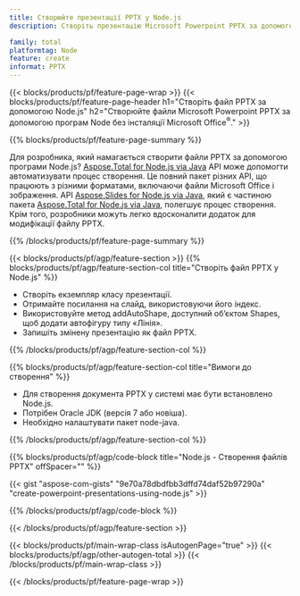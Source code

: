 ```yaml
---
title: Створюйте презентації PPTX у Node.js
description: Створіть презентацію Microsoft Powerpoint PPTX за допомогою програм Node без використання Microsoft Office.  

family: total
platformtag: Node
feature: create
informat: PPTX
---
```

{{< blocks/products/pf/feature-page-wrap >}}
{{< blocks/products/pf/feature-page-header h1="Створіть файл PPTX за допомогою Node.js" h2="Створюйте файли Microsoft Powerpoint PPTX за допомогою програм Node без інсталяції Microsoft Office<sup>&reg;</sup>." >}}

{{% blocks/products/pf/feature-page-summary %}}

Для розробника, який намагається створити файли PPTX за допомогою програми Node.js?  [Aspose.Total for Node.js via Java](https://products.aspose.com/total/uk/nodejs-java/) API може допомогти автоматизувати процес створення.  Це повний пакет різних API, що працюють з різними форматами, включаючи файли Microsoft Office і зображення.  API [Aspose.Slides for Node.js via Java](https://products.aspose.com/slides/uk/nodejs-java/), який є частиною пакета [Aspose.Total for Node.js via Java](https://products.aspose.com/total/uk/nodejs-java/), полегшує процес створення.  Крім того, розробники можуть легко вдосконалити додаток для модифікації файлу PPTX.  

{{% /blocks/products/pf/feature-page-summary %}}

{{< blocks/products/pf/agp/feature-section >}}
{{% blocks/products/pf/agp/feature-section-col title="Створіть файл PPTX у Node.js" %}}

- Створіть екземпляр класу презентації.
- Отримайте посилання на слайд, використовуючи його індекс.
- Використовуйте метод addAutoShape, доступний об’єктом Shapes, щоб додати автофігуру типу «Лінія».
- Запишіть змінену презентацію як файл PPTX.

{{% /blocks/products/pf/agp/feature-section-col %}}

{{% blocks/products/pf/agp/feature-section-col title="Вимоги до створення" %}}

- Для створення документа PPTX у системі має бути встановлено Node.js.
- Потрібен Oracle JDK (версія 7 або новіша).
- Необхідно налаштувати пакет node-java.

{{% /blocks/products/pf/agp/feature-section-col %}}

{{% blocks/products/pf/agp/code-block title="Node.js - Створення файлів PPTX" offSpacer="" %}}

{{< gist "aspose-com-gists" "9e70a78dbdfbb3dffd74daf52b97290a" "create-powerpoint-presentations-using-node.js" >}}

{{% /blocks/products/pf/agp/code-block %}}

{{< /blocks/products/pf/agp/feature-section >}}

{{< blocks/products/pf/main-wrap-class isAutogenPage="true" >}}
{{< blocks/products/pf/agp/other-autogen-total >}}
{{< /blocks/products/pf/main-wrap-class >}}

{{< /blocks/products/pf/feature-page-wrap >}}